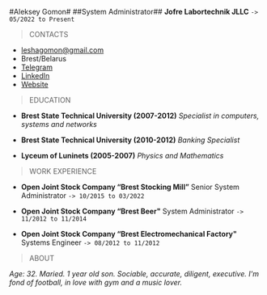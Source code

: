 #Aleksey Gomon#
##System Administrator##
**Jofre Labortechnik JLLC**
`-> 05/2022 to Present`

> CONTACTS

- [leshagomon@gmail.com](mailto:[leshagomon@gmail.com)
- Brest/Belarus
- [Telegram](https://t.me/bibiriboza/)
- [LinkedIn](https://www.linkedin.com/in/aleksey-gomon/)
- [Website](http://bibiriboza.tilda.ws/)

> EDUCATION

- **Brest State Technical University (2007-2012)**
  _Specialist in computers, systems and networks_

- **Brest State Technical University (2010-2012)**
  _Banking Specialist_

- **Lyceum of Luninets (2005-2007)**
  _Physics and Mathematics_

> WORK EXPERIENCE

- **Open Joint Stock Company “Brest Stocking Mill”**
  Senior System Administrator
  `-> 10/2015 to 03/2022`

- **Open Joint Stock Company “Brest Beer"**
  System Administrator
  `-> 11/2012 to 11/2014`

- **Open Joint Stock Company “Brest Electromechanical Factory"**
  Systems Engineer
  `-> 08/2012 to 11/2012`

> ABOUT

_Age: 32. Maried. 1 year old son._
_Sociable, accurate, diligent, executive._
_I'm fond of football, in love with gym and a music lover._
